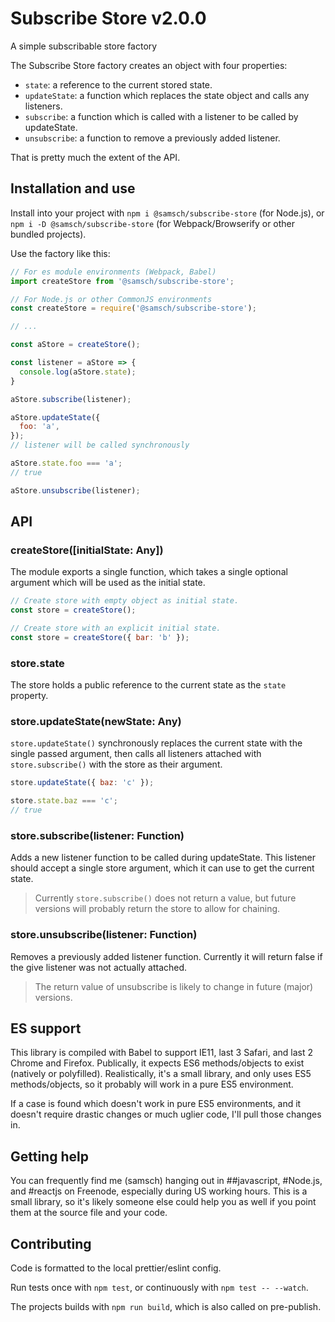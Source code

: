 # Subscribe Store v2.0.0
A simple subscribable store factory

The Subscribe Store factory creates an object with four properties:
- `state`: a reference to the current stored state.
- `updateState`: a function which replaces the state object and calls any listeners.
- `subscribe`: a function which is called with a listener to be called by updateState.
- `unsubscribe`: a function to remove a previously added listener.

That is pretty much the extent of the API.

## Installation and use
Install into your project with `npm i @samsch/subscribe-store` (for Node.js), or `npm i -D @samsch/subscribe-store` (for Webpack/Browserify or other bundled projects).

Use the factory like this:
```js
// For es module environments (Webpack, Babel)
import createStore from '@samsch/subscribe-store';

// For Node.js or other CommonJS environments
const createStore = require('@samsch/subscribe-store');

// ...

const aStore = createStore();

const listener = aStore => {
  console.log(aStore.state);
}

aStore.subscribe(listener);

aStore.updateState({
  foo: 'a',
});
// listener will be called synchronously

aStore.state.foo === 'a';
// true

aStore.unsubscribe(listener);
```

## API

### createStore([initialState: Any])
The module exports a single function, which takes a single optional argument which will be used as the initial state.
```js
// Create store with empty object as initial state.
const store = createStore();

// Create store with an explicit initial state.
const store = createStore({ bar: 'b' });
```

### store.state
The store holds a public reference to the current state as the `state` property.

### store.updateState(newState: Any)
`store.updateState()` synchronously replaces the current state with the single passed argument, then calls all listeners attached with `store.subscribe()` with the store as their argument.
```js
store.updateState({ baz: 'c' });

store.state.baz === 'c';
// true
```

### store.subscribe(listener: Function)
Adds a new listener function to be called during updateState. This listener should accept a single store argument, which it can use to get the current state.

> Currently `store.subscribe()` does not return a value, but future versions will probably return the store to allow for chaining.

### store.unsubscribe(listener: Function)
Removes a previously added listener function. Currently it will return false if the give listener was not actually attached.

> The return value of unsubscribe is likely to change in future (major) versions.

## ES support
This library is compiled with Babel to support IE11, last 3 Safari, and last 2 Chrome and Firefox. Publically, it expects ES6 methods/objects to exist (natively or polyfilled). Realistically, it's a small library, and only uses ES5 methods/objects, so it probably will work in a pure ES5 environment.

If a case is found which doesn't work in pure ES5 environments, and it doesn't require drastic changes or much uglier code, I'll pull those changes in.

## Getting help
You can frequently find me (samsch) hanging out in ##javascript, #Node.js, and #reactjs on Freenode, especially during US working hours. This is a small library, so it's likely someone else could help you as well if you point them at the source file and your code.

## Contributing
Code is formatted to the local prettier/eslint config.

Run tests once with `npm test`, or continuously with `npm test -- --watch`.

The projects builds with `npm run build`, which is also called on pre-publish.
